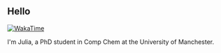 ## Hello
[![WakaTime](https://wakatime.com/badge/user/58e39edb-8728-4da4-83f4-d5cd290b2bca.svg)](https://wakatime.com/@jak713)

I'm Julia, a PhD student in Comp Chem at the University of Manchester.


<!--
**jak713/jak713** is a ✨ _special_ ✨ repository because its `README.md` (this file) appears on your GitHub profile.

Here are some ideas to get you started:

- 🔭 I’m currently working on ...
- 🌱 I’m currently learning ...
- 👯 I’m looking to collaborate on ...
- 🤔 I’m looking for help with ...
- 💬 Ask me about ...
- 📫 How to reach me: ...
- 😄 Pronouns: ...
- ⚡ Fun fact: ...
-->
